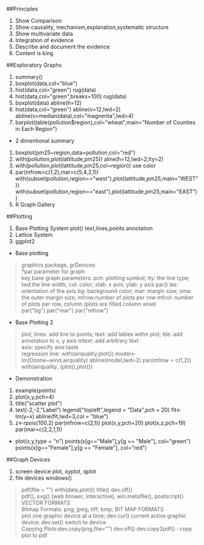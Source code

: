 ##Principles

1. Show Comparison
2. Show causality, mechanism,explanation,systematic structure
3. Show multivariate data
4. Integration of evidence
5. Describe and document the evidence 
6. Content is king

##Exploratory Graphs
1. summary()
2. boxplot(data,col="blue")
3. hist(data,col="green")   rug(data)   
4. hist(data,col="green",breaks=100)  rug(data)
5. boxplot(data)  abline(h=12)
6. hist(data,col="green")   abline(v=12,lwd=2)  abline(v=median(data),col="magnenta",lwd=4)
7. barplot(table(pollution$region),col="wheat",main="Number of Counties in Each Region")

* 2 dimentional summary
1. boxplot(pm25~region,data=pollution,col="red")
2. with(pollution,plot(lattitude,pm25))   aline(h=12,lwd=2,lty=2)  
3. with(pollution,plot(lattitude,pm25,col=region))   use color
4. par(mfrow=c(1,2),mar=c(5,4,2,1)) with(subset(pollution,region=="west"),plot(lattitude,pm25,main="WEST"))    
    with(subset(pollution,region=="east"),plot(lattitude,pm25,main="EAST"))   
5. R Graph Gallery

##Plotting
1. Base Plotting System   plot()    text,lines,points    annotation
2. Lattice System
3. ggplot2 

* Base plotting
> graphics package, grDevices  
> ?par   parameter for graph  
> key base graph parameters:  pch: plotting symbol; lty: the line type; lwd:the line width;  col: color;   xlab: x axis;  ylab: y axis  par()   las: orientation of the axis    bg: background color;  mar: margin size;   oma: the outer margin size;  mfrow:number of plots per row  mfcol: number of plots per row, column (plots are filled column wise)  
> par("bg")   par("mar")   par("mfrow")  

* Base Plotting 2
> plot;   lines: add line to points;  text: add lables withn plot;  tile: add annotation to x, y axis   mtext: add arbitrary text  
> axis: specify axis taste  
> regression line:  with(airquality,plot())   model<-lm(Ozone~wind,airquality)  abline(model,lwd=2)
> par(mfrow = c(1,2))   with(airquality, {plot(),plot()}

* Demonstration
1. example(points)
2. plot(x,y,pch=4)
3. title("scatter plot")
4. text(-2,-2,"Label")   legend("topleft",legend = "Data",pch = 20)   fit<-lm(y~x)    abline(fit,lwd=3,col = "blue")
5. z<-rpois(100,2)     par(mfrow=c(2,1))   plot(x,y,pch=20)    plot(x,z,pch=19)    par(mar=c(2,2,1,1))

* plot(x,y,type = "n")  points(x[g=="Male"],y[g == "Male"], col="green")  points(x[g=="Female"],y[g == "Female"], col="red")

##Graph Devices
1. screen device   plot, xyplot,  qplot
2. file devices  windows()    
> pdf(file = "")   with(data,plot())   title()   dev.off()    
> pdf(), svg() (web brower, interactive), win.metafile(), postscript()   VECTOR FORMATS  
> Bitmap Formats:  png; jpeg; tiff; bmp;   BIT MAP FORMATS  
> plot one graphic device at a time; dev.cur()  current active graphic device;  dev.set(<integer>)  switch to device    
> Copying Plots:dev.copy(png,file="")  dev.off()    dev.copy2pdf() : copy plot to pdf  





